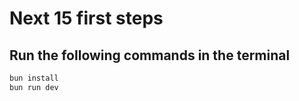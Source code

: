 # Next 15 first steps

## Run the following commands in the terminal

```bash
bun install
bun run dev
```